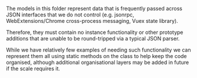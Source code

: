 The models in this folder represent data that is frequently passed across JSON interfaces that we do not control (e.g. jsonrpc, WebExtensions/Chrome cross-process messaging, Vuex state library).

Therefore, they must contain no instance functionality or other prototype additions that are unable to be round-tripped via a typical JSON parser.

While we have relatively few examples of needing such functionality we can represent them all using static methods on the class to help keep the code organised, although additional organisational layers may be added in future if the scale requires it.
